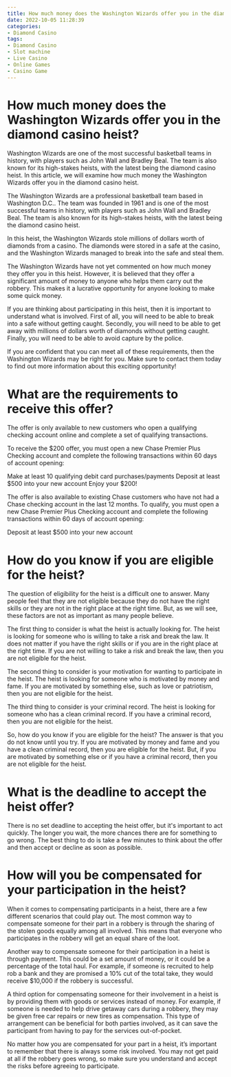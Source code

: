 ```yaml
---
title: How much money does the Washington Wizards offer you in the diamond casino heist
date: 2022-10-05 11:28:39
categories:
- Diamond Casino
tags:
- Diamond Casino
- Slot machine
- Live Casino
- Online Games
- Casino Game
---
```



#  How much money does the Washington Wizards offer you in the diamond casino heist?

Washington Wizards are one of the most successful basketball teams in history, with players such as John Wall and Bradley Beal. The team is also known for its high-stakes heists, with the latest being the diamond casino heist. In this article, we will examine how much money the Washington Wizards offer you in the diamond casino heist.

The Washington Wizards are a professional basketball team based in Washington D.C.. The team was founded in 1961 and is one of the most successful teams in history, with players such as John Wall and Bradley Beal. The team is also known for its high-stakes heists, with the latest being the diamond casino heist.

In this heist, the Washington Wizards stole millions of dollars worth of diamonds from a casino. The diamonds were stored in a safe at the casino, and the Washington Wizards managed to break into the safe and steal them.

The Washington Wizards have not yet commented on how much money they offer you in this heist. However, it is believed that they offer a significant amount of money to anyone who helps them carry out the robbery. This makes it a lucrative opportunity for anyone looking to make some quick money.

If you are thinking about participating in this heist, then it is important to understand what is involved. First of all, you will need to be able to break into a safe without getting caught. Secondly, you will need to be able to get away with millions of dollars worth of diamonds without getting caught. Finally, you will need to be able to avoid capture by the police.

If you are confident that you can meet all of these requirements, then the Washington Wizards may be right for you. Make sure to contact them today to find out more information about this exciting opportunity!

#  What are the requirements to receive this offer?

The offer is only available to new customers who open a qualifying checking account online and complete a set of qualifying transactions.

To receive the $200 offer, you must open a new Chase Premier Plus Checking account and complete the following transactions within 60 days of account opening:

Make at least 10 qualifying debit card purchases/payments
Deposit at least $500 into your new account
Enjoy your $200!

The offer is also available to existing Chase customers who have not had a Chase checking account in the last 12 months. To qualify, you must open a new Chase Premier Plus Checking account and complete the following transactions within 60 days of account opening:

Deposit at least $500 into your new account

#  How do you know if you are eligible for the heist?

The question of eligibility for the heist is a difficult one to answer. Many people feel that they are not eligible because they do not have the right skills or they are not in the right place at the right time. But, as we will see, these factors are not as important as many people believe.

The first thing to consider is what the heist is actually looking for. The heist is looking for someone who is willing to take a risk and break the law. It does not matter if you have the right skills or if you are in the right place at the right time. If you are not willing to take a risk and break the law, then you are not eligible for the heist.

The second thing to consider is your motivation for wanting to participate in the heist. The heist is looking for someone who is motivated by money and fame. If you are motivated by something else, such as love or patriotism, then you are not eligible for the heist.

The third thing to consider is your criminal record. The heist is looking for someone who has a clean criminal record. If you have a criminal record, then you are not eligible for the heist.

So, how do you know if you are eligible for the heist? The answer is that you do not know until you try. If you are motivated by money and fame and you have a clean criminal record, then you are eligible for the heist. But, if you are motivated by something else or if you have a criminal record, then you are not eligible for the heist.

#  What is the deadline to accept the heist offer?

There is no set deadline to accepting the heist offer, but it's important to act quickly. The longer you wait, the more chances there are for something to go wrong. The best thing to do is take a few minutes to think about the offer and then accept or decline as soon as possible.

#  How will you be compensated for your participation in the heist?

When it comes to compensating participants in a heist, there are a few different scenarios that could play out. The most common way to compensate someone for their part in a robbery is through the sharing of the stolen goods equally among all involved. This means that everyone who participates in the robbery will get an equal share of the loot.

Another way to compensate someone for their participation in a heist is through payment. This could be a set amount of money, or it could be a percentage of the total haul. For example, if someone is recruited to help rob a bank and they are promised a 10% cut of the total take, they would receive $10,000 if the robbery is successful.

A third option for compensating someone for their involvement in a heist is by providing them with goods or services instead of money. For example, if someone is needed to help drive getaway cars during a robbery, they may be given free car repairs or new tires as compensation. This type of arrangement can be beneficial for both parties involved, as it can save the participant from having to pay for the services out-of-pocket.

No matter how you are compensated for your part in a heist, it’s important to remember that there is always some risk involved. You may not get paid at all if the robbery goes wrong, so make sure you understand and accept the risks before agreeing to participate.